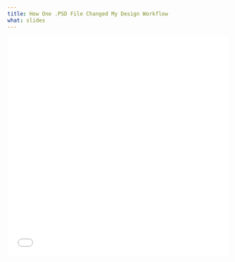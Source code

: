 ```yaml
---
title: How One .PSD File Changed My Design Workflow
what: slides
---
```

<iframe src="//slides.com/kayesspea/deck/embed" style="width: 100%; min-height:500px" scrolling="no" frameborder="0" webkitallowfullscreen mozallowfullscreen allowfullscreen></iframe>